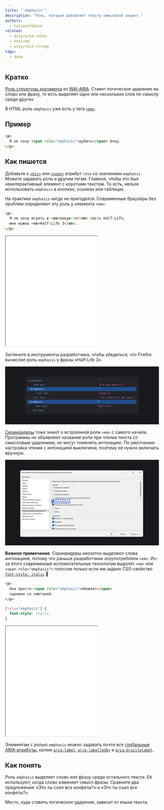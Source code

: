 ```yaml
---
title: "`emphasis`"
description: "Роль, которая добавляет тексту смысловой акцент."
authors:
  - tatianafokina
related:
  - a11y/aria-roles
  - html/em
  - a11y/role-strong
tags:
  - doka
---
```


## Кратко

[Роль структуры документа](/a11y/aria-roles/#roli-struktury-dokumenta) из [WAI-ARIA](/a11y/aria-intro/#specifikaciya). Ставит логическое ударение на слово или фразу, то есть выделяет одно или нескольких слов по смыслу среди других.

В HTML роль `emphasis` уже есть у тега [`<em>`](/html/em/).

## Пример

```html
<p>
  Я не хочу <span role="emphasis">рубить</span> ёлку.
</p>
```

## Как пишется

Добавьте к [`<div>`](/html/div/) или [`<span>`](/html/span/) атрибут `role` со значением `emphasis`. Можете задавать роль и другим тегам. Главное, чтобы это был неинтерактивный элемент с коротким текстом. То есть, нельзя использовать `emphasis` в кнопках, ссылках или таблицах.

На практике `emphasis` нигде не пригодится. Современные браузеры без проблем определяют эту роль у элемента `<em>`:

```html
<p>
  Я не хочу играть в <em>какую-то</em> часть Half-Life,
  мне нужна <em>Half-Life 3</em>.
</p>
```

<iframe title="Текст с элементом em" src="demos/text-with-em-element/" height="360"></iframe>

Загляните в инструменты разработчика, чтобы убедиться, что Firefox вычислил роль `emphasis` у фразы «Half-Life 3».

![Примерное представление дерева доступности в Firefox.](images/em-element.png)

[Скринридеры](/a11y/screenreaders/) тоже знают о встроенной роли `<em>` с самого начала. Программы не объявляют название роли при чтении текста со смысловым ударением, но могут поменять интонацию. По умолчанию настройка чтения с интонацией выключена, поэтому её нужно включать вручную.

![Настройка акцентирования в NVDA из вкладки «Форматирование документа».](images/emphasis-nvda-settings.png)

**Важное примечание**. Скринридеры неохотно выделяют слова интонацией, потому что раньше разработчики злоупотребляли `<em>`. Из-за этого современные вспомогательные технологии выделят `<em>` или `<span role="emphasis">` голосом _только_ если им задано CSS-свойство [`font-style: italic`](/css/font-style/) 🤪

```html
<p>
  Она просто <span role="emphasis">обожает</span>
  сырники со сметаной.
</p>
```

```css
[role="emphasis"] {
  font-style: italic;
}
```

<iframe title="Текст с ролью emphasis и свойством font-style" src="demos/text-with-italic-style/" height="360"></iframe>

Элементам с ролью `emphasis` можно задавать почти все [глобальные ARIA-атрибуты](/a11y/aria-attrs/#globalnye-atributy), кроме [`aria-label`](/a11y/aria-label/), [`aria-labelledby`](/a11y/aria-labelledby/) и [`aria-braillelabel`](/a11y/aria-braillelabel/).

## Как понять

Роль `emphasis` выделяет слово или фразу среди остального текста. Её используют, когда слово изменяет смысл фразы. Сравните два предложения: «Это _ты_ съел все конфеты?» и «Это ты съел _все_ конфеты?».

Место, куда ставить логическое ударение, зависит от языка текста.
